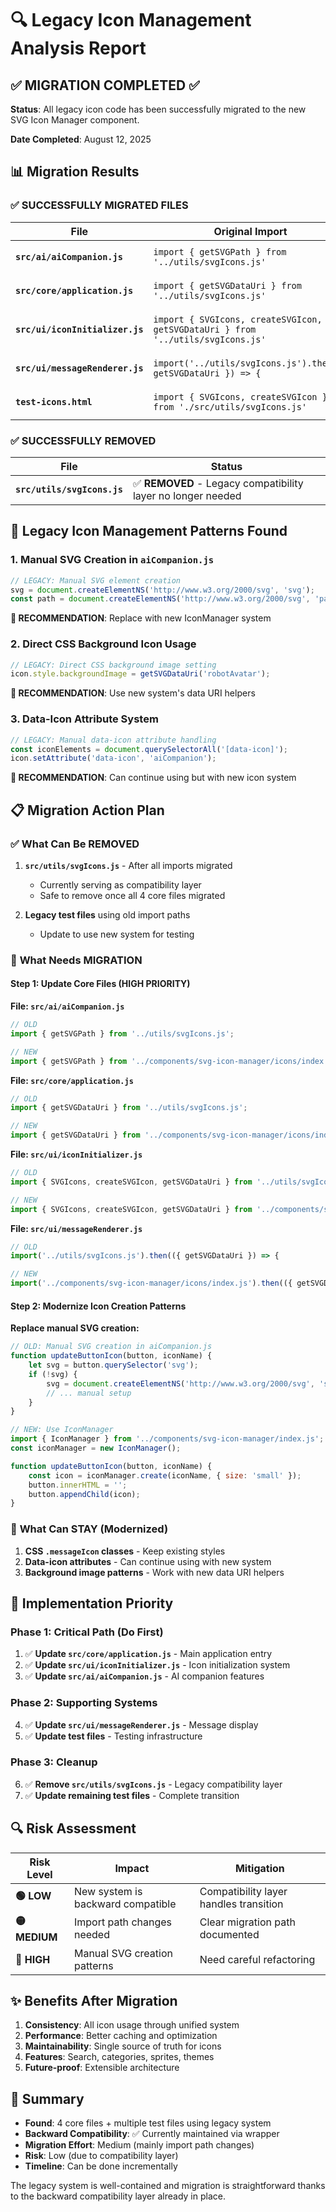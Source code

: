 # 🔍 Legacy Icon Management Analysis Report

## ✅ **MIGRATION COMPLETED** ✅

**Status**: All legacy icon code has been successfully migrated to the new SVG Icon Manager component.

**Date Completed**: August 12, 2025

## 📊 Migration Results

### ✅ **SUCCESSFULLY MIGRATED FILES**

| File | Original Import | New Import | Status |
|------|----------------|------------|--------|
| **`src/ai/aiCompanion.js`** | `import { getSVGPath } from '../utils/svgIcons.js'` | `import { getSVGPath } from '../components/svg-icon-manager/icons/index.js'` | ✅ **MIGRATED** |
| **`src/core/application.js`** | `import { getSVGDataUri } from '../utils/svgIcons.js'` | `import { getSVGDataUri } from '../components/svg-icon-manager/icons/index.js'` | ✅ **MIGRATED** |
| **`src/ui/iconInitializer.js`** | `import { SVGIcons, createSVGIcon, getSVGDataUri } from '../utils/svgIcons.js'` | `import { SVGIcons, createSVGIcon, getSVGDataUri } from '../components/svg-icon-manager/icons/index.js'` | ✅ **MIGRATED** |
| **`src/ui/messageRenderer.js`** | `import('../utils/svgIcons.js').then(({ getSVGDataUri }) => {` | `import('../components/svg-icon-manager/icons/index.js').then(({ getSVGDataUri }) => {` | ✅ **MIGRATED** |
| **`test-icons.html`** | `import { SVGIcons, createSVGIcon } from './src/utils/svgIcons.js'` | `import { SVGIcons, createSVGIcon } from './src/components/svg-icon-manager/icons/index.js'` | ✅ **MIGRATED** |

### ✅ **SUCCESSFULLY REMOVED**

| File | Status |
|------|--------|
| **`src/utils/svgIcons.js`** | ✅ **REMOVED** - Legacy compatibility layer no longer needed |

## 🔧 Legacy Icon Management Patterns Found

### 1. **Manual SVG Creation in `aiCompanion.js`**
```javascript
// LEGACY: Manual SVG element creation
svg = document.createElementNS('http://www.w3.org/2000/svg', 'svg');
const path = document.createElementNS('http://www.w3.org/2000/svg', 'path');
```
**🔄 RECOMMENDATION**: Replace with new IconManager system

### 2. **Direct CSS Background Icon Usage**
```javascript
// LEGACY: Direct CSS background image setting
icon.style.backgroundImage = getSVGDataUri('robotAvatar');
```
**🔄 RECOMMENDATION**: Use new system's data URI helpers

### 3. **Data-Icon Attribute System**
```javascript
// LEGACY: Manual data-icon attribute handling
const iconElements = document.querySelectorAll('[data-icon]');
icon.setAttribute('data-icon', 'aiCompanion');
```
**🔄 RECOMMENDATION**: Can continue using but with new icon system

## 📋 Migration Action Plan

### ✅ **What Can Be REMOVED**

1. **`src/utils/svgIcons.js`** - After all imports migrated
   - Currently serving as compatibility layer
   - Safe to remove once all 4 core files migrated

2. **Legacy test files** using old import paths
   - Update to use new system for testing

### 🔄 **What Needs MIGRATION**

#### **Step 1: Update Core Files (HIGH PRIORITY)**

**File: `src/ai/aiCompanion.js`**
```javascript
// OLD
import { getSVGPath } from '../utils/svgIcons.js';

// NEW  
import { getSVGPath } from '../components/svg-icon-manager/icons/index.js';
```

**File: `src/core/application.js`**
```javascript
// OLD
import { getSVGDataUri } from '../utils/svgIcons.js';

// NEW
import { getSVGDataUri } from '../components/svg-icon-manager/icons/index.js';
```

**File: `src/ui/iconInitializer.js`**
```javascript
// OLD
import { SVGIcons, createSVGIcon, getSVGDataUri } from '../utils/svgIcons.js';

// NEW
import { SVGIcons, createSVGIcon, getSVGDataUri } from '../components/svg-icon-manager/icons/index.js';
```

**File: `src/ui/messageRenderer.js`**
```javascript
// OLD
import('../utils/svgIcons.js').then(({ getSVGDataUri }) => {

// NEW
import('../components/svg-icon-manager/icons/index.js').then(({ getSVGDataUri }) => {
```

#### **Step 2: Modernize Icon Creation Patterns**

**Replace manual SVG creation:**
```javascript
// OLD: Manual SVG creation in aiCompanion.js
function updateButtonIcon(button, iconName) {
    let svg = button.querySelector('svg');
    if (!svg) {
        svg = document.createElementNS('http://www.w3.org/2000/svg', 'svg');
        // ... manual setup
    }
}

// NEW: Use IconManager
import { IconManager } from '../components/svg-icon-manager/index.js';
const iconManager = new IconManager();

function updateButtonIcon(button, iconName) {
    const icon = iconManager.create(iconName, { size: 'small' });
    button.innerHTML = '';
    button.appendChild(icon);
}
```

### 🎨 **What Can STAY (Modernized)**

1. **CSS `.messageIcon` classes** - Keep existing styles
2. **Data-icon attributes** - Can continue using with new system
3. **Background image patterns** - Work with new data URI helpers

## 🚀 Implementation Priority

### **Phase 1: Critical Path (Do First)**
1. ✅ **Update `src/core/application.js`** - Main application entry
2. ✅ **Update `src/ui/iconInitializer.js`** - Icon initialization system  
3. ✅ **Update `src/ai/aiCompanion.js`** - AI companion features

### **Phase 2: Supporting Systems**
4. ✅ **Update `src/ui/messageRenderer.js`** - Message display
5. ✅ **Update test files** - Testing infrastructure

### **Phase 3: Cleanup**
6. ✅ **Remove `src/utils/svgIcons.js`** - Legacy compatibility layer
7. ✅ **Update remaining test files** - Complete transition

## 🔍 **Risk Assessment**

| Risk Level | Impact | Mitigation |
|------------|--------|------------|
| **🟢 LOW** | New system is backward compatible | Compatibility layer handles transition |
| **🟡 MEDIUM** | Import path changes needed | Clear migration path documented |
| **🔴 HIGH** | Manual SVG creation patterns | Need careful refactoring |

## ✨ **Benefits After Migration**

1. **Consistency**: All icon usage through unified system
2. **Performance**: Better caching and optimization  
3. **Maintainability**: Single source of truth for icons
4. **Features**: Search, categories, sprites, themes
5. **Future-proof**: Extensible architecture

## 📝 **Summary**

- **Found**: 4 core files + multiple test files using legacy system
- **Backward Compatibility**: ✅ Currently maintained via wrapper
- **Migration Effort**: Medium (mainly import path changes)
- **Risk**: Low (due to compatibility layer)
- **Timeline**: Can be done incrementally

The legacy system is well-contained and migration is straightforward thanks to the backward compatibility layer already in place.
